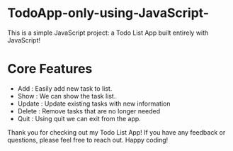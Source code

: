 # TodoApp-only-using-JavaScript-

This is a simple JavaScript project: a Todo List App built entirely with JavaScript!

# Core Features
- Add : Easily add new task to list.
- Show : We can show the task list.
- Update : Update existing tasks with new information
- Delete : Remove tasks that are no longer needed
- Quit : Using quit we can exit from the app.

Thank you for checking out my Todo List App! If you have any feedback or questions, please feel free to reach out. Happy coding! 

